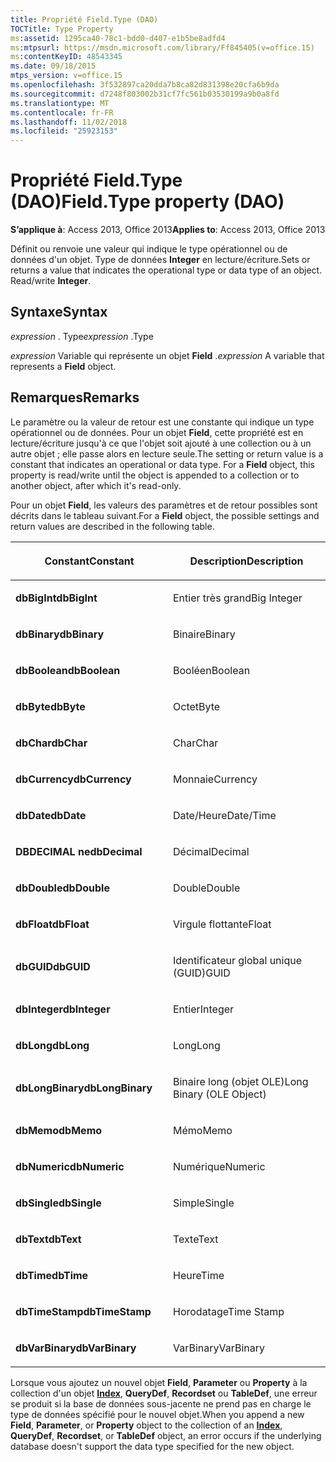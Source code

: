 ```yaml
---
title: Propriété Field.Type (DAO)
TOCTitle: Type Property
ms:assetid: 1295ca40-78c1-bdd0-d407-e1b5be8adfd4
ms:mtpsurl: https://msdn.microsoft.com/library/Ff845405(v=office.15)
ms:contentKeyID: 48543345
ms.date: 09/18/2015
mtps_version: v=office.15
ms.openlocfilehash: 3f532897ca20dda7b8ca82d831398e20cfa6b9da
ms.sourcegitcommit: d7248f803002b31cf7fc561b03530199a9b0a8fd
ms.translationtype: MT
ms.contentlocale: fr-FR
ms.lasthandoff: 11/02/2018
ms.locfileid: "25923153"
---
```

# <a name="fieldtype-property-dao"></a><span data-ttu-id="4553f-102">Propriété Field.Type (DAO)</span><span class="sxs-lookup"><span data-stu-id="4553f-102">Field.Type property (DAO)</span></span>


<span data-ttu-id="4553f-103">**S’applique à**: Access 2013, Office 2013</span><span class="sxs-lookup"><span data-stu-id="4553f-103">**Applies to**: Access 2013, Office 2013</span></span>

<span data-ttu-id="4553f-p101">Définit ou renvoie une valeur qui indique le type opérationnel ou de données d'un objet. Type de données **Integer** en lecture/écriture.</span><span class="sxs-lookup"><span data-stu-id="4553f-p101">Sets or returns a value that indicates the operational type or data type of an object. Read/write **Integer**.</span></span>

## <a name="syntax"></a><span data-ttu-id="4553f-106">Syntaxe</span><span class="sxs-lookup"><span data-stu-id="4553f-106">Syntax</span></span>

<span data-ttu-id="4553f-107">*expression* . Type</span><span class="sxs-lookup"><span data-stu-id="4553f-107">*expression* .Type</span></span>

<span data-ttu-id="4553f-108">*expression* Variable qui représente un objet **Field** .</span><span class="sxs-lookup"><span data-stu-id="4553f-108">*expression* A variable that represents a **Field** object.</span></span>

## <a name="remarks"></a><span data-ttu-id="4553f-109">Remarques</span><span class="sxs-lookup"><span data-stu-id="4553f-109">Remarks</span></span>

<span data-ttu-id="4553f-p102">Le paramètre ou la valeur de retour est une constante qui indique un type opérationnel ou de données. Pour un objet **Field**, cette propriété est en lecture/écriture jusqu'à ce que l'objet soit ajouté à une collection ou à un autre objet ; elle passe alors en lecture seule.</span><span class="sxs-lookup"><span data-stu-id="4553f-p102">The setting or return value is a constant that indicates an operational or data type. For a **Field** object, this property is read/write until the object is appended to a collection or to another object, after which it's read-only.</span></span>

<span data-ttu-id="4553f-112">Pour un objet **Field**, les valeurs des paramètres et de retour possibles sont décrits dans le tableau suivant.</span><span class="sxs-lookup"><span data-stu-id="4553f-112">For a **Field** object, the possible settings and return values are described in the following table.</span></span>

<table>
<colgroup>
<col style="width: 50%" />
<col style="width: 50%" />
</colgroup>
<thead>
<tr class="header">
<th><p><span data-ttu-id="4553f-113">Constant</span><span class="sxs-lookup"><span data-stu-id="4553f-113">Constant</span></span></p></th>
<th><p><span data-ttu-id="4553f-114">Description</span><span class="sxs-lookup"><span data-stu-id="4553f-114">Description</span></span></p></th>
</tr>
</thead>
<tbody>
<tr class="odd">
<td><p><span data-ttu-id="4553f-115"><strong>dbBigInt</strong></span><span class="sxs-lookup"><span data-stu-id="4553f-115"><strong>dbBigInt</strong></span></span></p></td>
<td><p><span data-ttu-id="4553f-116">Entier très grand</span><span class="sxs-lookup"><span data-stu-id="4553f-116">Big Integer</span></span></p></td>
</tr>
<tr class="even">
<td><p><span data-ttu-id="4553f-117"><strong>dbBinary</strong></span><span class="sxs-lookup"><span data-stu-id="4553f-117"><strong>dbBinary</strong></span></span></p></td>
<td><p><span data-ttu-id="4553f-118">Binaire</span><span class="sxs-lookup"><span data-stu-id="4553f-118">Binary</span></span></p></td>
</tr>
<tr class="odd">
<td><p><span data-ttu-id="4553f-119"><strong>dbBoolean</strong></span><span class="sxs-lookup"><span data-stu-id="4553f-119"><strong>dbBoolean</strong></span></span></p></td>
<td><p><span data-ttu-id="4553f-120">Booléen</span><span class="sxs-lookup"><span data-stu-id="4553f-120">Boolean</span></span></p></td>
</tr>
<tr class="even">
<td><p><span data-ttu-id="4553f-121"><strong>dbByte</strong></span><span class="sxs-lookup"><span data-stu-id="4553f-121"><strong>dbByte</strong></span></span></p></td>
<td><p><span data-ttu-id="4553f-122">Octet</span><span class="sxs-lookup"><span data-stu-id="4553f-122">Byte</span></span></p></td>
</tr>
<tr class="odd">
<td><p><span data-ttu-id="4553f-123"><strong>dbChar</strong></span><span class="sxs-lookup"><span data-stu-id="4553f-123"><strong>dbChar</strong></span></span></p></td>
<td><p><span data-ttu-id="4553f-124">Char</span><span class="sxs-lookup"><span data-stu-id="4553f-124">Char</span></span></p></td>
</tr>
<tr class="even">
<td><p><span data-ttu-id="4553f-125"><strong>dbCurrency</strong></span><span class="sxs-lookup"><span data-stu-id="4553f-125"><strong>dbCurrency</strong></span></span></p></td>
<td><p><span data-ttu-id="4553f-126">Monnaie</span><span class="sxs-lookup"><span data-stu-id="4553f-126">Currency</span></span></p></td>
</tr>
<tr class="odd">
<td><p><span data-ttu-id="4553f-127"><strong>dbDate</strong></span><span class="sxs-lookup"><span data-stu-id="4553f-127"><strong>dbDate</strong></span></span></p></td>
<td><p><span data-ttu-id="4553f-128">Date/Heure</span><span class="sxs-lookup"><span data-stu-id="4553f-128">Date/Time</span></span></p></td>
</tr>
<tr class="even">
<td><p><span data-ttu-id="4553f-129"><strong>DBDECIMAL ne</strong></span><span class="sxs-lookup"><span data-stu-id="4553f-129"><strong>dbDecimal</strong></span></span></p></td>
<td><p><span data-ttu-id="4553f-130">Décimal</span><span class="sxs-lookup"><span data-stu-id="4553f-130">Decimal</span></span></p></td>
</tr>
<tr class="odd">
<td><p><span data-ttu-id="4553f-131"><strong>dbDouble</strong></span><span class="sxs-lookup"><span data-stu-id="4553f-131"><strong>dbDouble</strong></span></span></p></td>
<td><p><span data-ttu-id="4553f-132">Double</span><span class="sxs-lookup"><span data-stu-id="4553f-132">Double</span></span></p></td>
</tr>
<tr class="even">
<td><p><span data-ttu-id="4553f-133"><strong>dbFloat</strong></span><span class="sxs-lookup"><span data-stu-id="4553f-133"><strong>dbFloat</strong></span></span></p></td>
<td><p><span data-ttu-id="4553f-134">Virgule flottante</span><span class="sxs-lookup"><span data-stu-id="4553f-134">Float</span></span></p></td>
</tr>
<tr class="odd">
<td><p><span data-ttu-id="4553f-135"><strong>dbGUID</strong></span><span class="sxs-lookup"><span data-stu-id="4553f-135"><strong>dbGUID</strong></span></span></p></td>
<td><p><span data-ttu-id="4553f-136">Identificateur global unique (GUID)</span><span class="sxs-lookup"><span data-stu-id="4553f-136">GUID</span></span></p></td>
</tr>
<tr class="even">
<td><p><span data-ttu-id="4553f-137"><strong>dbInteger</strong></span><span class="sxs-lookup"><span data-stu-id="4553f-137"><strong>dbInteger</strong></span></span></p></td>
<td><p><span data-ttu-id="4553f-138">Entier</span><span class="sxs-lookup"><span data-stu-id="4553f-138">Integer</span></span></p></td>
</tr>
<tr class="odd">
<td><p><span data-ttu-id="4553f-139"><strong>dbLong</strong></span><span class="sxs-lookup"><span data-stu-id="4553f-139"><strong>dbLong</strong></span></span></p></td>
<td><p><span data-ttu-id="4553f-140">Long</span><span class="sxs-lookup"><span data-stu-id="4553f-140">Long</span></span></p></td>
</tr>
<tr class="even">
<td><p><span data-ttu-id="4553f-141"><strong>dbLongBinary</strong></span><span class="sxs-lookup"><span data-stu-id="4553f-141"><strong>dbLongBinary</strong></span></span></p></td>
<td><p><span data-ttu-id="4553f-142">Binaire long (objet OLE)</span><span class="sxs-lookup"><span data-stu-id="4553f-142">Long Binary (OLE Object)</span></span></p></td>
</tr>
<tr class="odd">
<td><p><span data-ttu-id="4553f-143"><strong>dbMemo</strong></span><span class="sxs-lookup"><span data-stu-id="4553f-143"><strong>dbMemo</strong></span></span></p></td>
<td><p><span data-ttu-id="4553f-144">Mémo</span><span class="sxs-lookup"><span data-stu-id="4553f-144">Memo</span></span></p></td>
</tr>
<tr class="even">
<td><p><span data-ttu-id="4553f-145"><strong>dbNumeric</strong></span><span class="sxs-lookup"><span data-stu-id="4553f-145"><strong>dbNumeric</strong></span></span></p></td>
<td><p><span data-ttu-id="4553f-146">Numérique</span><span class="sxs-lookup"><span data-stu-id="4553f-146">Numeric</span></span></p></td>
</tr>
<tr class="odd">
<td><p><span data-ttu-id="4553f-147"><strong>dbSingle</strong></span><span class="sxs-lookup"><span data-stu-id="4553f-147"><strong>dbSingle</strong></span></span></p></td>
<td><p><span data-ttu-id="4553f-148">Simple</span><span class="sxs-lookup"><span data-stu-id="4553f-148">Single</span></span></p></td>
</tr>
<tr class="even">
<td><p><span data-ttu-id="4553f-149"><strong>dbText</strong></span><span class="sxs-lookup"><span data-stu-id="4553f-149"><strong>dbText</strong></span></span></p></td>
<td><p><span data-ttu-id="4553f-150">Texte</span><span class="sxs-lookup"><span data-stu-id="4553f-150">Text</span></span></p></td>
</tr>
<tr class="odd">
<td><p><span data-ttu-id="4553f-151"><strong>dbTime</strong></span><span class="sxs-lookup"><span data-stu-id="4553f-151"><strong>dbTime</strong></span></span></p></td>
<td><p><span data-ttu-id="4553f-152">Heure</span><span class="sxs-lookup"><span data-stu-id="4553f-152">Time</span></span></p></td>
</tr>
<tr class="even">
<td><p><span data-ttu-id="4553f-153"><strong>dbTimeStamp</strong></span><span class="sxs-lookup"><span data-stu-id="4553f-153"><strong>dbTimeStamp</strong></span></span></p></td>
<td><p><span data-ttu-id="4553f-154">Horodatage</span><span class="sxs-lookup"><span data-stu-id="4553f-154">Time Stamp</span></span></p></td>
</tr>
<tr class="odd">
<td><p><span data-ttu-id="4553f-155"><strong>dbVarBinary</strong></span><span class="sxs-lookup"><span data-stu-id="4553f-155"><strong>dbVarBinary</strong></span></span></p></td>
<td><p><span data-ttu-id="4553f-156">VarBinary</span><span class="sxs-lookup"><span data-stu-id="4553f-156">VarBinary</span></span></p></td>
</tr>
</tbody>
</table>


<span data-ttu-id="4553f-157">Lorsque vous ajoutez un nouvel objet **Field**, **Parameter** ou **Property** à la collection d'un objet **[Index](index-object-dao.md)**, **QueryDef**, **Recordset** ou **TableDef**, une erreur se produit si la base de données sous-jacente ne prend pas en charge le type de données spécifié pour le nouvel objet.</span><span class="sxs-lookup"><span data-stu-id="4553f-157">When you append a new **Field**, **Parameter**, or **Property** object to the collection of an **[Index](index-object-dao.md)**, **QueryDef**, **Recordset**, or **TableDef** object, an error occurs if the underlying database doesn't support the data type specified for the new object.</span></span>

